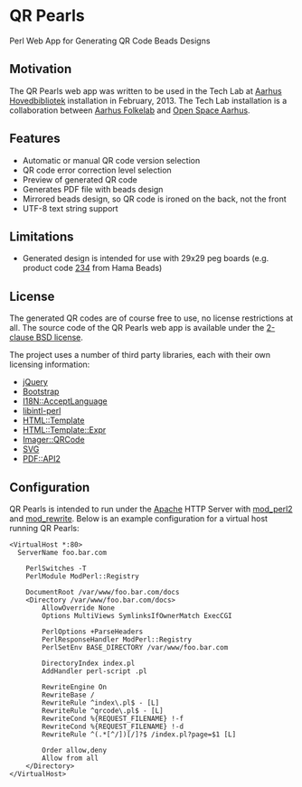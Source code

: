 QR Pearls
=========
Perl Web App for Generating QR Code Beads Designs

Motivation
----------
The QR Pearls web app was written to be used in the Tech Lab at [Aarhus Hovedbibliotek](http://www.aakb.dk/biblioteker/hovedbiblioteket) installation in February, 2013.
The Tech Lab installation is a collaboration between [Aarhus Folkelab](http://www.folkelab.dk/) and [Open Space Aarhus](http://www.osaa.dk/).

Features
--------
* Automatic or manual QR code version selection
* QR code error correction level selection
* Preview of generated QR code
* Generates PDF file with beads design
* Mirrored beads design, so QR code is ironed on the back, not the front
* UTF-8 text string support

Limitations
-----------
* Generated design is intended for use with 29x29 peg boards (e.g. product code [234](http://www.hamabeads.com/large_square_679.htm) from Hama Beads)

License
-------
The generated QR codes are of course free to use, no license restrictions at all. The source code of the QR Pearls web app is available under the [2-clause BSD license](http://opensource.org/licenses/BSD-2-Clause).

The project uses a number of third party libraries, each with their own licensing information:
* [jQuery](http://jquery.com)
* [Bootstrap](http://twitter.github.com/bootstrap/)
* [I18N::AcceptLanguage](http://search.cpan.org/dist/I18N-AcceptLanguage/)
* [libintl-perl](http://search.cpan.org/dist/libintl-perl/)
* [HTML::Template](http://search.cpan.org/dist/HTML-Template/)
* [HTML::Template::Expr](http://search.cpan.org/dist/HTML-Template-Expr/)
* [Imager::QRCode](http://search.cpan.org/dist/Imager-QRCode/)
* [SVG](http://search.cpan.org/dist/SVG/)
* [PDF::API2](http://search.cpan.org/dist/PDF-API2/)

Configuration
-------------
QR Pearls is intended to run under the [Apache](http://httpd.apache.org/) HTTP Server with [mod_perl2](http://perl.apache.org/) and [mod_rewrite](http://httpd.apache.org/docs/current/mod/mod_rewrite.html).
Below is an example configuration for a virtual host running QR Pearls:

```
<VirtualHost *:80>
  ServerName foo.bar.com

	PerlSwitches -T
	PerlModule ModPerl::Registry

	DocumentRoot /var/www/foo.bar.com/docs
	<Directory /var/www/foo.bar.com/docs>
		AllowOverride None
		Options MultiViews SymlinksIfOwnerMatch ExecCGI

		PerlOptions +ParseHeaders
		PerlResponseHandler ModPerl::Registry
		PerlSetEnv BASE_DIRECTORY /var/www/foo.bar.com

		DirectoryIndex index.pl
		AddHandler perl-script .pl

		RewriteEngine On
		RewriteBase /
		RewriteRule ^index\.pl$ - [L]
		RewriteRule ^qrcode\.pl$ - [L]
		RewriteCond %{REQUEST_FILENAME} !-f
		RewriteCond %{REQUEST_FILENAME} !-d
		RewriteRule ^(.*[^/])[/]?$ /index.pl?page=$1 [L]

		Order allow,deny
		Allow from all
	</Directory>
</VirtualHost>
```
